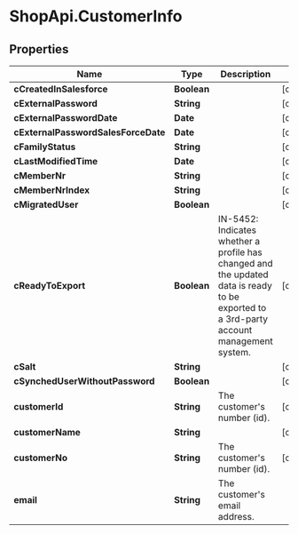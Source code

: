 # ShopApi.CustomerInfo

## Properties

Name | Type | Description | Notes
------------ | ------------- | ------------- | -------------
**cCreatedInSalesforce** | **Boolean** |  | [optional] 
**cExternalPassword** | **String** |  | [optional] 
**cExternalPasswordDate** | **Date** |  | [optional] 
**cExternalPasswordSalesForceDate** | **Date** |  | [optional] 
**cFamilyStatus** | **String** |  | [optional] 
**cLastModifiedTime** | **Date** |  | [optional] 
**cMemberNr** | **String** |  | [optional] 
**cMemberNrIndex** | **String** |  | [optional] 
**cMigratedUser** | **Boolean** |  | [optional] 
**cReadyToExport** | **Boolean** | IN-5452: Indicates whether a profile has changed and the updated data is ready to be exported to a 3rd-party account management system. | [optional] 
**cSalt** | **String** |  | [optional] 
**cSynchedUserWithoutPassword** | **Boolean** |  | [optional] 
**customerId** | **String** | The customer&#39;s number (id). | [optional] 
**customerName** | **String** |  | [optional] 
**customerNo** | **String** | The customer&#39;s number (id). | [optional] 
**email** | **String** | The customer&#39;s email address. | 


